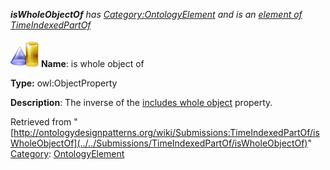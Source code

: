 ___isWholeObjectOf__ has [Category:OntologyElement](../../Category/OntologyElement "Category:OntologyElement") and is an [element of](../../Property/ElementOf "Property:ElementOf") [TimeIndexedPartOf](../../Submissions/TimeIndexedPartOf "Submissions:TimeIndexedPartOf")_


  




[![ObjectProperty](../../images/thumb/c/c3/ObjectProperty.gif/45px-ObjectProperty.gif)](../../Image/ObjectProperty.gif "ObjectProperty")
__Name__: is whole object of 


__Type:__ owl:ObjectProperty 


__Description__: The inverse of the  [includes whole object](../../Submissions/TimeIndexedPartOf/includesWholeObject "Submissions:TimeIndexedPartOf/includesWholeObject") property. 





Retrieved from "[http://ontologydesignpatterns.org/wiki/Submissions:TimeIndexedPartOf/isWholeObjectOf](../../Submissions/TimeIndexedPartOf/isWholeObjectOf)"
 [Category](http://ontologydesignpatterns.org/wiki/Special:Categories "Special:Categories"): [OntologyElement](../../Category/OntologyElement "Category:OntologyElement")